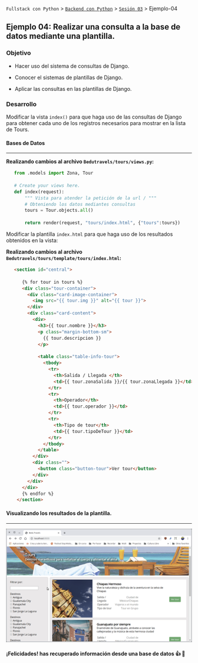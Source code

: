 `Fullstack con Python` > [`Backend con Python`](../../Readme.md) > [`Sesión 03`](../Readme.md) > Ejemplo-04

## Ejemplo 04: Realizar una consulta a la base de datos mediante una plantilla.


### Objetivo

- Hacer uso del sistema de consultas de Django.

- Conocer el sistemas de plantillas de Django.

- Aplicar las consultas en las plantillas de Django.


### Desarrollo

Modificar la vista `index()` para que haga uso de las consultas de Django para obtener cada uno de los registros necesarios para mostrar en la lista de Tours.

#### Bases de Datos
***

__Realizando cambios al archivo `Bedutravels/tours/views.py`:__

```python
   from .models import Zona, Tour

   # Create your views here.
   def index(request):
       """ Vista para atender la petición de la url / """
       # Obteniendo los datos mediantes consultas
       tours = Tour.objects.all()

       return render(request, "tours/index.html", {"tours":tours})
```

Modificar la plantilla `index.html` para que haga uso de los resultados obtenidos en la vista:

__Realizando cambios al archivo `Bedutravels/tours/template/tours/index.html`:__

```html
   <section id="central">

      {% for tour in tours %}
      <div class="tour-container">
        <div class="card-image-container">
          <img src="{{ tour.img }}" alt="{{ tour }}">
        </div>
        <div class="card-content">
          <div>
            <h3>{{ tour.nombre }}</h3>
            <p class="margin-bottom-sm">
              {{ tour.descripcion }}
            </p>

            <table class="table-info-tour">
              <tbody>
                <tr>
                  <th>Salida / Llegada </th>
                  <td>{{ tour.zonaSalida }}/{{ tour.zonaLlegada }}</td>
                </tr>
                <tr>
                  <th>Operador</th>
                  <td>{{ tour.operador }}</td>
                </tr>
                <tr>
                  <th>Tipo de tour</th>
                  <td>{{ tour.tipoDeTour }}</td>
                </tr>
              </tbody>
            </table>
          </div>
          <div class="">
            <button class="button-tour">Ver tour</button>
          </div>
        </div>
      </div>
      {% endfor %}
    </section>
```

#### Visualizando los resultados de la plantilla.
***


![Index dinámico](assets/index-01.png)

#### ¡Felicidades! has recuperado información desde una base de datos :+1: :1st_place_medal:
